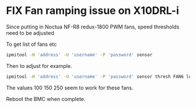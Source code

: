 # FIX Fan ramping issue on X10DRL-i
Since putting in Noctua NF-R8 redux-1800 PWM fans, speed thresholds need to be adjusted

To get list of fans etc
```sh
ipmitool -H 'address' -U 'username' -P 'password' sensor 
```

Then to adjust for example.
```sh
ipmitool -H 'address' -U 'username' -P 'password' sensor thresh FAN6 lower 100 150 250
```

The values 100 150 250 seem to work for these fans.

Reboot the BMC when complete.